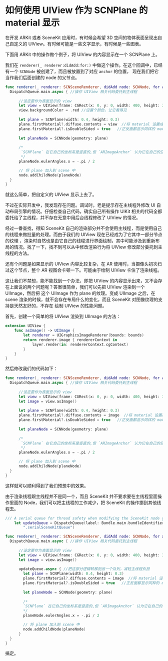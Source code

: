 # 如何使用 UIView 作为 SCNPlane 的 material 显示

在开发 ARKit 或者 SceneKit 应用时，有时候会希望 3D 空间的物体表面呈现出自己自定义的 UIView。有时候可能是一些文字显示，有时候是一些图表。

下面用 ARKit 中的操作做个例子，将 UIView 的内容显示在一个 SCNPlane 上。

我们在 `renderer(_ renderer:didAdd:for:)` 中做这个操作。在这个回调中，已经有一个 `SCNNode` 被创建了，而且被放置到了对应 `anchor` 的位置，
现在我们把它当作我们后面创建的 node 的父节点。

```swift
func renderer(_ renderer: SCNSceneRenderer, didAdd node: SCNNode, for anchor: ARAnchor) {
  DispatchQueue.main.async { //操作 UIView 相关代码委托到主线程
      
      //设定要作为表面显示的 view
      let view = UIView(frame: CGRect(x: 0, y: 0, width: 400, height: 300)) //view 会被拉伸充满整个 plane，所以宽高的比例最好跟 plane 一致
      view.backgroundColor = .red //设置个颜色，让它看得见
      
      let plane = SCNPlane(width: 0.4, height: 0.3)
      plane.firstMaterial?.diffuse.contents = view  //将 material 设置成 view，搞定
      plane.firstMaterial?.isDoubleSided = true   //正反面都显示同样的 material
      
      let planeNode = SCNNode(geometry: plane)
     
      /*
       `SCNPlane` 在它自己的坐标系是竖直的,但 `ARImageAnchor` 认为它在自己的空间是水平的, 所以要将它翻起来。
       */
      planeNode.eulerAngles.x = -.pi / 2

      // 将 plane 加入到 scene 中
      node.addChildNode(planeNode)
  }
}
```

就这么简单，把自定义的 UIView 显示上去了。

不过在实际开发中，我发现存在问题。调试时，老是提示存在主线程外修改 UI 自动布局引擎的情况。仔细检查自己代码，确实自己所有操作 UIKit 相关的代码全都
委托给了主线程，并不存在无意中用后台线程修改了 UIView 的情况。

经过一番查找，得知 SceneKit 自己的渲染部分并不会使用主线程，而是使用自己的线程来做批量的处理。而由于我们的 UIView 现在已经成为了它其中一部分节点的纹理
，渲染时自然也是由它自己的线程进行界面绘制，其中可能涉及到重新布局的情况。找了一下，找不到可以从中修改渲染行为将 UIView 修改部分委托到主线程的方法。

还有个问题是如果显示的 UIView 内容比较复杂，在 AR 使用时，当摄像头初次扫过这个节点，整个 AR 视图会卡顿一下。可能由于绘制 UIView 卡住了渲染线程。

这让我们不禁想，能不能找到一个办法，即把 UIView 的内容显示出来，又不会存在上面说的两个问题呢？答案很简单，我们可以先把 UIView 渲染到一个 UIImage，然后把
这个 UIImage 作为 plane 的纹理。变成 UIImage 之后，在 scene 渲染的时候，就不会存在布局什么的变化，而且 SceneKit 对图像纹理的支持是天然友好的，不存在
绘制 UIView 的性能问题。

首先，创建一个简单的将 UIView 渲染到 UIImage 的方法：

```swift
extension UIView {
    func asImage() -> UIImage {
        let renderer = UIGraphicsImageRenderer(bounds: bounds)
        return renderer.image { rendererContext in
            layer.render(in: rendererContext.cgContext)
        }
    }
}
```

然后修改我们的代码如下：

```swift
func renderer(_ renderer: SCNSceneRenderer, didAdd node: SCNNode, for anchor: ARAnchor) {
  DispatchQueue.main.async { //操作 UIView 相关代码委托到主线程
      
      //设定要作为表面显示的 view
      let view = UIView(frame: CGRect(x: 0, y: 0, width: 400, height: 300)) //view 会被拉伸充满整个 plane，所以宽高的比例最好跟 plane 一致
      let image = view.asImage()
      
      let plane = SCNPlane(width: 0.4, height: 0.3)
      plane.firstMaterial?.diffuse.contents = image  //将 material 设置成 view，搞定
      plane.firstMaterial?.isDoubleSided = true   //正反面都显示同样的 material
      
      let planeNode = SCNNode(geometry: plane)
     
      /*
       `SCNPlane` 在它自己的坐标系是竖直的,但 `ARImageAnchor` 认为它在自己的空间是水平的, 所以要将它翻起来。
       */
      planeNode.eulerAngles.x = -.pi / 2

      // 将 plane 加入到 scene 中
      node.addChildNode(planeNode)
  }
}
```

这样就可以顺利得到了我们预想中的效果。

由于渲染线程跟主线程并不是同一个，而且 SceneKit 并不要求要在主线程里面操作里面的 Node，我们可以把主线程的工作减少，把 SceneKit 的操作挪到其他线程去。

```swift
/// A serial queue for thread safety when modifying the SceneKit node graph.
    let updateQueue = DispatchQueue(label: Bundle.main.bundleIdentifier! +
        ".serialSceneKitQueue")

func renderer(_ renderer: SCNSceneRenderer, didAdd node: SCNNode, for anchor: ARAnchor) {
  DispatchQueue.main.async { //操作 UIView 相关代码委托到主线程
      
      //设定要作为表面显示的 view
      let view = UIView(frame: CGRect(x: 0, y: 0, width: 400, height: 300)) //view 会被拉伸充满整个 plane，所以宽高的比例最好跟 plane 一致
      let image = view.asImage()
      
      updateQueue.async { //把这部分逻辑转移到另一个队列，减轻主线程负担
        let plane = SCNPlane(width: 0.4, height: 0.3)
        plane.firstMaterial?.diffuse.contents = image  //将 material 设置成 view，搞定
        plane.firstMaterial?.isDoubleSided = true   //正反面都显示同样的 material
        
        let planeNode = SCNNode(geometry: plane)
        
        /*
        `SCNPlane` 在它自己的坐标系是竖直的,但 `ARImageAnchor` 认为它在自己的空间是水平的, 所以要将它翻起来。
        */
        planeNode.eulerAngles.x = -.pi / 2

        // 将 plane 加入到 scene 中
        node.addChildNode(planeNode)
      }
  }
}
```

搞定。
